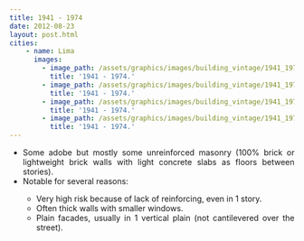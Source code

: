 ```yaml
---
title: 1941 - 1974
date: 2012-08-23
layout: post.html
cities:
    - name: Lima
      images:
        - image_path: /assets/graphics/images/building_vintage/1941_1974_01.jpg
          title: '1941 - 1974.'           
        - image_path: /assets/graphics/images/building_vintage/1941_1974_02.jpg
          title: '1941 - 1974.'           
        - image_path: /assets/graphics/images/building_vintage/1941_1974_03.jpg
          title: '1941 - 1974.'           
        - image_path: /assets/graphics/images/building_vintage/1941_1974_04.jpg
          title: '1941 - 1974.'           
---
```

<p>
  <ul align="justify">
    <li>Some adobe but mostly some unreinforced masonry (100% brick or lightweight brick walls with light concrete slabs as floors between stories).</li>
    <li>Notable for several reasons:</li>
      <ul>
          <li type="circle">Very high risk because of lack of reinforcing, even in 1 story.</li>
          <li type="circle">Often thick walls with smaller windows.</li>
          <li type="circle">Plain facades, usually in 1 vertical plain (not cantilevered over the street).</li>
        </ul> 
  </ul>
</p>

